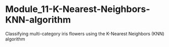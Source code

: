 # Module_11-K-Nearest-Neighbors-KNN-algorithm
Classifying multi-category iris flowers using the K-Nearest Neighbors (KNN) algorithm
